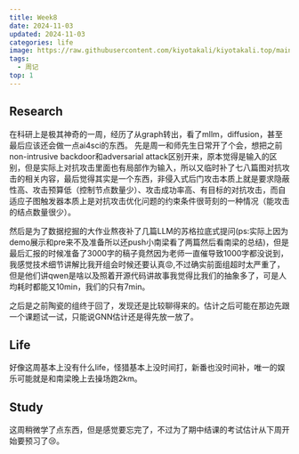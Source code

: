 ```yaml
---
title: Week8
date: 2024-11-03
updated: 2024-11-03
categories: life
image: https://raw.githubusercontent.com/kiyotakali/kiyotakali.top/main/pic_back/ba2.webp
tags:
  - 周记
top: 1
---
```


## Research
在科研上是极其神奇的一周，经历了从graph转出，看了mllm，diffusion，甚至最后应该还会做一点ai4sci的东西。
先是周一和师先生日常开了个会，想把之前non-intrusive backdoor和adversarial attack区别开来，原本觉得是输入的区别，但是实际上对抗攻击里面也有局部作为输入，所以又临时补了七八篇图对抗攻击的相关内容，最后觉得其实是一个东西，非侵入式后门攻击本质上就是要求隐蔽性高、攻击预算低（控制节点数量少）、攻击成功率高、有目标的对抗攻击，而自适应子图触发器本质上是对抗攻击优化问题的约束条件很苛刻的一种情况（能攻击的结点数量很少）。

然后是为了数据挖掘的大作业熬夜补了几篇LLM的苏格拉底式提问(ps:实际上因为demo展示和pre来不及准备所以还push小南梁看了两篇然后看南梁的总结)，但是最后汇报的时候准备了3000字的稿子竟然因为老师一直催导致1000字都没说到，我感觉技术细节讲解比我开组会时候还要认真:rage:,不过确实前面组超时太严重了，但是他们讲qwen是啥以及照着开源代码讲故事我觉得比我们的抽象多了，可是人均耗时都能又10min，我们的只有7min。

之后是之前陶瓷的组终于回了，发现还是比较聊得来的。估计之后可能在那边先跟一个课题试一试，只能说GNN估计还是得先放一放了。



## Life
好像这周基本上没有什么life，怪猎基本上没时间打，新番也没时间补，唯一的娱乐可能就是和南梁晚上去操场跑2km。


## Study
这周稍微学了点东西，但是感觉要忘完了，不过为了期中结课的考试估计从下周开始要预习了:cry:。